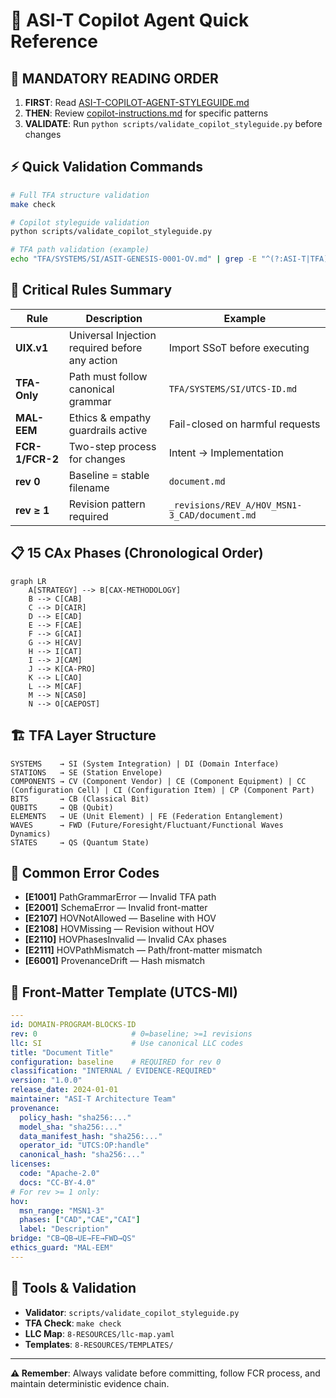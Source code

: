 # 🤖 ASI-T Copilot Agent Quick Reference

## 🚨 MANDATORY READING ORDER

1. **FIRST**: Read [ASI-T-COPILOT-AGENT-STYLEGUIDE.md](./ASI-T-COPILOT-AGENT-STYLEGUIDE.md)
2. **THEN**: Review [copilot-instructions.md](./copilot-instructions.md) for specific patterns
3. **VALIDATE**: Run `python scripts/validate_copilot_styleguide.py` before changes

## ⚡ Quick Validation Commands

```bash
# Full TFA structure validation
make check

# Copilot styleguide validation  
python scripts/validate_copilot_styleguide.py

# TFA path validation (example)
echo "TFA/SYSTEMS/SI/ASIT-GENESIS-0001-OV.md" | grep -E "^(?:ASI-T|TFA)/(SYSTEMS|STATIONS|COMPONENTS|BITS|QUBITS|ELEMENTS|WAVES|STATES)/[A-Z]{2}/(?:_revisions/REV_[A-Z]/HOV_[^/]+/)?[A-Z0-9-]{10,}\.md$"
```

## 🎯 Critical Rules Summary

| Rule | Description | Example |
|------|-------------|---------|
| **UIX.v1** | Universal Injection required before any action | Import SSoT before executing |
| **TFA-Only** | Path must follow canonical grammar | `TFA/SYSTEMS/SI/UTCS-ID.md` |
| **MAL-EEM** | Ethics & empathy guardrails active | Fail-closed on harmful requests |
| **FCR-1/FCR-2** | Two-step process for changes | Intent → Implementation |
| **rev 0** | Baseline = stable filename | `document.md` |
| **rev ≥ 1** | Revision pattern required | `_revisions/REV_A/HOV_MSN1-3_CAD/document.md` |

## 📋 15 CAx Phases (Chronological Order)

```mermaid
graph LR
    A[STRATEGY] --> B[CAX-METHODOLOGY]
    B --> C[CAB]
    C --> D[CAIR] 
    D --> E[CAD]
    E --> F[CAE]
    F --> G[CAI]
    G --> H[CAV]
    H --> I[CAT]
    I --> J[CAM]
    J --> K[CA-PRO]
    K --> L[CAO]
    L --> M[CAF]
    M --> N[CAS0]
    N --> O[CAEPOST]
```

## 🏗️ TFA Layer Structure

```
SYSTEMS    → SI (System Integration) | DI (Domain Interface)
STATIONS   → SE (Station Envelope)
COMPONENTS → CV (Component Vendor) | CE (Component Equipment) | CC (Configuration Cell) | CI (Configuration Item) | CP (Component Part)
BITS       → CB (Classical Bit)
QUBITS     → QB (Qubit)
ELEMENTS   → UE (Unit Element) | FE (Federation Entanglement)
WAVES      → FWD (Future/Foresight/Fluctuant/Functional Waves Dynamics)
STATES     → QS (Quantum State)
```

## 🚫 Common Error Codes

- **[E1001]** PathGrammarError — Invalid TFA path
- **[E2001]** SchemaError — Invalid front-matter
- **[E2107]** HOVNotAllowed — Baseline with HOV
- **[E2108]** HOVMissing — Revision without HOV
- **[E2110]** HOVPhasesInvalid — Invalid CAx phases
- **[E2111]** HOVPathMismatch — Path/front-matter mismatch
- **[E6001]** ProvenanceDrift — Hash mismatch

## 📄 Front-Matter Template (UTCS-MI)

```yaml
---
id: DOMAIN-PROGRAM-BLOCKS-ID
rev: 0                     # 0=baseline; >=1 revisions
llc: SI                    # Use canonical LLC codes
title: "Document Title"
configuration: baseline    # REQUIRED for rev 0
classification: "INTERNAL / EVIDENCE-REQUIRED"
version: "1.0.0"
release_date: 2024-01-01
maintainer: "ASI-T Architecture Team"
provenance:
  policy_hash: "sha256:..."
  model_sha: "sha256:..."
  data_manifest_hash: "sha256:..."
  operator_id: "UTCS:OP:handle"
  canonical_hash: "sha256:..."
licenses:
  code: "Apache-2.0"
  docs: "CC-BY-4.0"
# For rev >= 1 only:
hov:
  msn_range: "MSN1-3"
  phases: ["CAD","CAE","CAI"]
  label: "Description"
bridge: "CB→QB→UE→FE→FWD→QS"
ethics_guard: "MAL-EEM"
---
```

## 🔧 Tools & Validation

- **Validator**: `scripts/validate_copilot_styleguide.py`
- **TFA Check**: `make check`
- **LLC Map**: `8-RESOURCES/llc-map.yaml`
- **Templates**: `8-RESOURCES/TEMPLATES/`

---

**⚠️ Remember**: Always validate before committing, follow FCR process, and maintain deterministic evidence chain.